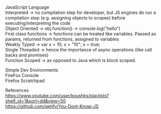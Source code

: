 JavaScript Language  
Interpreted -> no compilation step for developer, but JS engines do run a compilation step (e.g. assigning objects to scopes) before executing/interpreting the code  
Object Oriented -> obj.function() -> console.log("hello")  
First class functions -> functions can be treated like variables. Passed as params, returned from functions, assigned to variables  
Weakly Typed -> var x = 10; x = "10"; x = true;  
Single Threaded -> hence the importance of async operations (like call backs and promises)  
Function Scoped -> as opposed to Java which is block scoped.  

Simple Dev Environments  
    FireFox Console  
    Firefox Scratchpad  
    
References  
https://www.youtube.com/user/koushks/playlists?shelf_id=1&sort=dd&view=50  
https://github.com/getify/You-Dont-Know-JS  


